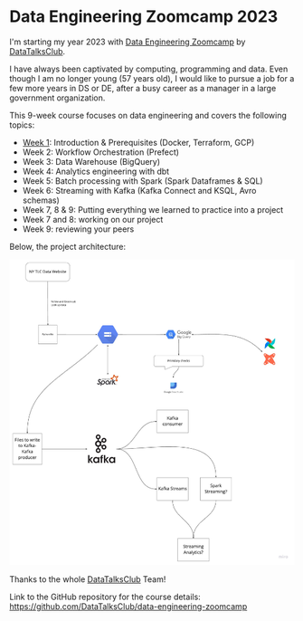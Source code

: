 # Data Engineering Zoomcamp 2023

I'm starting my year 2023 with [Data Engineering Zoomcamp](https://github.com/DataTalksClub/data-engineering-zoomcamp)
by [DataTalksClub](https://datatalks.club/).

I have always been captivated by computing, programming and data.
Even though I am no longer young (57 years old), I would like to pursue a job for a few
more years in DS or DE, after a busy career as a manager
in a large government organization.

This 9-week course focuses on data engineering and covers the following topics:

* [Week 1](week1.md): Introduction & Prerequisites (Docker, Terraform, GCP)
* Week 2: Workflow Orchestration (Prefect)
* Week 3: Data Warehouse (BigQuery)
* Week 4: Analytics engineering with dbt
* Week 5: Batch processing with Spark (Spark Dataframes & SQL)
* Week 6: Streaming with Kafka (Kafka Connect and KSQL, Avro schemas)
* Week 7, 8 & 9: Putting everything we learned to practice into a project
* Week 7 and 8: working on our project
* Week 9: reviewing your peers

Below, the project architecture:

![arch_1.jpg](dtc/arch_1.jpg)

Thanks to the whole [DataTalksClub](https://datatalks.club/) Team!

Link to the GitHub repository for the course details: https://github.com/DataTalksClub/data-engineering-zoomcamp
